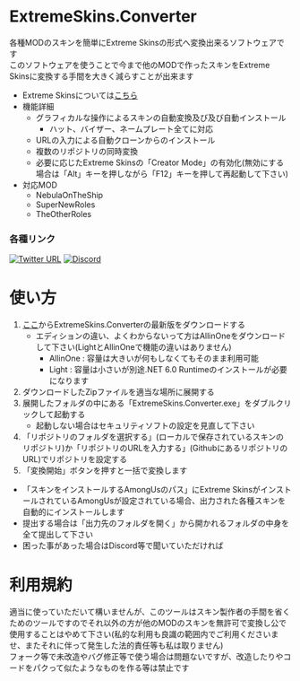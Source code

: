 # ExtremeSkins.Converter

各種MODのスキンを簡単にExtreme Skinsの形式へ変換出来るソフトウェアです<br>
このソフトウェアを使うことで今まで他のMODで作ったスキンをExtreme Skinsに変換する手間を大きく減らすことが出来ます
- Extreme Skinsについては[こちら](https://github.com/yukieiji/ExtremeRoles)
- 機能詳細
  - グラフィカルな操作によるスキンの自動変換及び及び自動インストール
    - ハット、バイザー、ネームプレート全てに対応
  - URLの入力による自動クローンからのインストール
  - 複数のリポジトリの同時変換
  - 必要に応じたExtreme Skinsの「Creator Mode」の有効化(無効にする場合は「Alt」キーを押しながら「F12」キーを押して再起動して下さい)
- 対応MOD
  - NebulaOnTheShip
  - SuperNewRoles
  - TheOtherRoles

### 各種リンク
[![Twitter URL](https://img.shields.io/twitter/url?label=Twitter&style=social&url=https%3A%2F%2Ftwitter.com%2Fyukieiji)](https://twitter.com/yukieiji)
[![Discord](https://img.shields.io/discord/994790791304200252?label=Discord)](https://t.co/czLmgXLUBU)

# 使い方
1. [ここ](https://github.com/yukieiji/ExtremeSkins.Converter/releases/latest)からExtremeSkins.Converterの最新版をダウンロードする
   - エディションの違い、よくわからないって方はAllinOneをダウンロードして下さい(LightとAllinOneで機能の違いはありません)
     - AllinOne : 容量は大きいが何もしなくてもそのまま利用可能
     - Light : 容量は小さいが別途.NET 6.0 Runtimeのインストールが必要になります
2. ダウンロードしたZipファイルを適当な場所に展開する
3. 展開したフォルダの中にある「ExtremeSkins.Converter.exe」をダブルクリックして起動する
   - 起動しない場合はセキュリティソフトの設定を見直して下さい
4. 「リポジトリのフォルダを選択する」(ローカルで保存されているスキンのリポジトリ)か「リポジトリのURLを入力する」(GithubにあるリポジトリのURL)でリポジトリを設定する
5. 「変換開始」ボタンを押すと一括で変換します

- 「スキンをインストールするAmongUsのパス」にExtreme SkinsがインストールされているAmongUsが設定されている場合、出力された各種スキンを自動的にインストールします
- 提出する場合は「出力先のフォルダを開く」から開かれるフォルダの中身を全て提出して下さい
- 困った事があった場合はDiscord等で聞いていただければ


# 利用規約
適当に使っていただいて構いませんが、このツールはスキン製作者の手間を省くためのツールですのでそれ以外の方が他のMODのスキンを無許可で変換し公で使用することはやめて下さい(私的な利用も良識の範囲内でご利用くださいませ、またそれに伴って発生した法的責任等も私は取りません)<br>
フォーク等で未改造やバグ修正等で使う場合は問題ないですが、改造したりやコードをパクって似たようなものを作る等は禁止です
